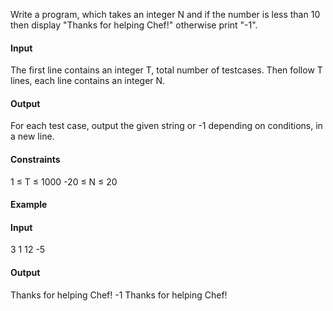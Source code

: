 Write a program, which takes an integer N and if the number is less than 10 then display "Thanks for helping Chef!" otherwise print "-1".

#### Input
The first line contains an integer T, total number of testcases. Then follow T lines, each line contains an integer N.

#### Output
For each test case, output the given string or -1 depending on conditions, in a new line.

#### Constraints
1 ≤ T ≤ 1000
-20 ≤ N ≤ 20
#### Example
#### Input
3 
1
12
-5
#### Output
Thanks for helping Chef!
-1
Thanks for helping Chef!
